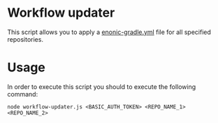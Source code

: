 # Workflow updater

This script allows you to apply a [enonic-gradle.yml](https://github.com/enonic/.github/blob/master/workflow-templates/enonic-gradle.yml) file for all specified repositories.


# Usage

In order to execute this script you should to execute the following command:

```
node workflow-updater.js <BASIC_AUTH_TOKEN> <REPO_NAME_1> <REPO_NAME_2> 
```
